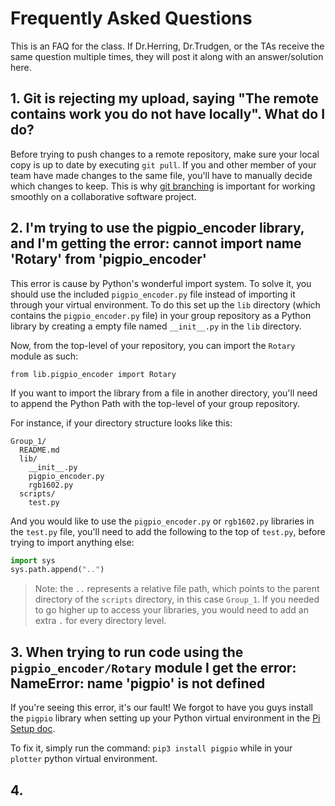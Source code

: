 # Frequently Asked Questions

This is an FAQ for the class. If Dr.Herring, Dr.Trudgen, or the TAs receive the same question multiple times, they will post it along with an answer/solution here.

## 1. Git is rejecting my upload, saying "The remote contains work you do not have locally". What do I do?
  Before trying to push changes to a remote repository, make sure your local copy is up to date by executing `git pull`. If you and other member of your team have made changes to the same file, you'll have to manually decide which changes to keep. This is why [git branching](https://www.atlassian.com/git/tutorials/using-branches) is important for working smoothly on a collaborative software project.

## 2. I'm trying to use the pigpio_encoder library, and I'm getting the error: cannot import name 'Rotary' from 'pigpio_encoder'

  This error is cause by Python's wonderful import system. To solve it, you should use the included `pigpio_encoder.py` file instead of importing it through your virtual environment. To do this set up the `lib` directory (which contains the `pigpio_encoder.py` file) in your group repository as a Python library by creating a empty file named `__init__.py` in the `lib` directory.

  Now, from the top-level of your repository, you can import the `Rotary` module as such:
  ```
  from lib.pigpio_encoder import Rotary
  ```

  If you want to import the library from a file in another directory, you'll need to append the Python Path with the top-level of your group repository.

  For instance, if your directory structure looks like this:

  ```
  Group_1/
    README.md
    lib/
      __init__.py
      pigpio_encoder.py
      rgb1602.py
    scripts/
      test.py
  ```
  And you would like to use the `pigpio_encoder.py` or `rgb1602.py` libraries in the `test.py` file, you'll need to add the following to the top of `test.py`, before trying to import anything else:
  
  ```python
  import sys
  sys.path.append("..")
  ```

  > Note: the `..` represents a relative file path, which points to the parent directory of the `scripts` directory, in this case `Group_1`. If you needed to go higher up to access your libraries, you would need to add an extra `.` for every directory level.

  ## 3. When trying to run code using the `pigpio_encoder/Rotary` module I get the error: NameError: name 'pigpio' is not defined

  If you're seeing this error, it's our fault! We forgot to have you guys install the `pigpio` library when setting up your Python virtual environment in the [Pi Setup doc](https://github.com/Herring-UGAECSE-2920/Class-Instructions/blob/main/deliverables/setup/pi_setup.md). 

  To fix it, simply run the command: `pip3 install pigpio` while in your `plotter` python virtual environment.

  ## 4. 